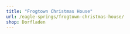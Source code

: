 ```yaml
---
title: "Frogtown Christmas House"
url: /eagle-springs/frogtown-christmas-house/
shop: Dorfladen
---
```

